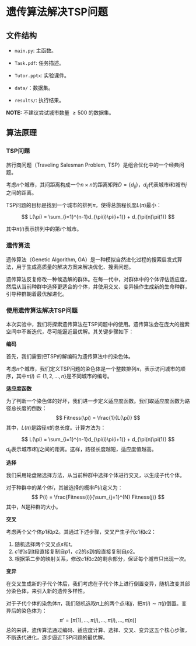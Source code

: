 # 遗传算法解决TSP问题

## 文件结构

* `main.py`: 主函数。

* `Task.pdf`: 任务描述。

* `Tutor.pptx`: 实验课件。

* `data/`：数据集。

* `results/`: 执行结果。

**NOTE:** 不建议尝试城市数量 $\ge 500$ 的数据集。

## 算法原理

### TSP问题

旅行商问题（Traveling Salesman Problem, TSP）是组合优化中的一个经典问题。

考虑$n$个城市，其间距离构成一个$n \times n$的距离矩阵$D = \{d_{ij}\}$，$d_{ij}$代表城市$i$和城市$j$之间的距离。

TSP问题的目标是找到一个城市的排列$\pi$，使得总旅程长度$L(\pi)$最小：

$$
L(\pi) = \sum_{i=1}^{n-1}d_{\pi(i)\pi(i+1)} + d_{\pi(n)\pi(1)}
$$

其中$\pi(i)$表示排列中的第$i$个城市。

### 遗传算法

遗传算法（Genetic Algorithm, GA）是一种模拟自然进化过程的搜索启发式算法，用于生成高质量的解决方案来解决优化、搜索问题。

遗传算法反复修改一种候选解的群体。在每一代中，对群体中的个体评估适应度，然后从当前种群中选择更适合的个体，并使用交叉、变异操作生成新的生命种群，引导种群朝着最优解进化。

### 使用遗传算法解决TSP问题

本次实验中，我们将探索遗传算法在TSP问题中的使用。遗传算法会在庞大的搜索空间中不断迭代，尽可能逼近最优解。其关键步骤如下：

**编码**

首先，我们需要把TSP的解编码为遗传算法中的染色体。

考虑$n$个城市，我们定义TSP问题的染色体是一个整数排列$\pi$，表示访问城市的顺序，其中$\pi(i) \in \{1, 2, ..., n\}$是不同城市的编号。

**适应度函数**

为了判断一个染色体的好坏，我们进一步定义适应度函数。我们取适应度函数为路径总长度的倒数：
$$
Fitness(\pi) = \frac{1}{L(\pi)}
$$
其中，$L(\pi)$是路径$\pi$的总长度。计算方法为：

$$
L(\pi) = \sum_{i=1}^{n-1}d_{\pi(i)\pi(i+1)} + d_{\pi(n)\pi(1)}
$$
$d_{ij}$表示城市$i$和$j$之间的距离。这样，路径长度越短，适应度值越高。

**选择**

我们采用轮盘赌选择方法，从当前种群中选择个体进行交叉，以生成子代个体。

对于种群中的某个体$i$，其被选择的概率$P(i)$​定义为：
$$
P(i) = \frac{Fitness(i)}{\sum_{j=1}^{N} Fitness(j)}
$$
其中，$N$是种群的大小。

**交叉**

考虑两个父个体$p1$和$p2$。其通过下述步骤，交叉产生子代$c1$和$c2$：

1. 随机选择两个交叉点$s$和$t$。
2. $c1$的$s$到$t$段直接复制自$p1$，$c2$的$s$到$t$段直接复制自$p2$。
3. 根据第二步的映射关系，修改$c1$和$c2$的剩余部分，保证每个城市只出现一次。

**变异**

在交叉生成新的子代个体后，我们考虑在子代个体上进行倒置变异，随机改变其部分染色体，来引入新的遗传多样性。

对于子代个体的染色体$\pi$，我们随机选取$\pi$上的两个点$i$和$j$，把$\pi(i)\sim \pi(j)$倒置。变异后的染色体为：
$$
\pi' = [\pi(1), ..., \pi(j), ..., \pi(i), ..., \pi(n)]
$$
总的来讲，遗传算法通过编码、适应度计算、选择、交叉、变异这五个核心步骤，不断迭代进化，逐步逼近TSP问题的最优解。




